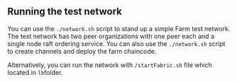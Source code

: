 ## Running the test network

You can use the `./network.sh` script to stand up a simple Farm test network. The test network has two peer organizations with one peer each and a single node raft ordering service. You can also use the `./network.sh` script to create channels and deploy the farm chaincode. 

Alternatively, you can run the network with `/startFabric.sh` file which located in `lb`folder.
